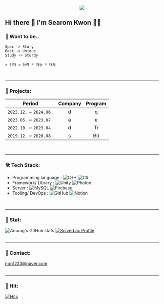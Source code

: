 <div align= "center">
    <img src="https://capsule-render.vercel.app/api?type=soft&color=0:9eecff,100:58eedd&height=150&text=Game%20Developer%20NonnaKwon&fontSize=40&textBg=false&desc=☁️New%20world,%20New%20Rom☁️&fontAlignY=45&descAlignY=75&section=header&animation=twinkling&fontColor=0F3067" />
</div>

## Hi there 👋 I'm Searom Kwon 👩‍💻

### 💭 Want to be.. 
```
Spec -> Story
Best -> Unique
Study -> Sturdy

> 인재 = 능력 * 재능 * 태도
```
<br>

---
### 🏢 Projects: 
| Period | Company | Program |
|-------|:--------:|:---------:|
| `2023.12.` ~ `2024.06.` | d | q  |
| `2023.05.` ~ `2023.07.` | a | e |
| `2022.10.` ~ `2023.04.` | d| Tr |
| `2019.12.` ~ `2020.08.` | s | Bd |

<br>

---
### 🛠️ Tech Stack:

- Programming language :
![C++](https://img.shields.io/badge/-C++-00599C?style=flat&logo=Java&logoColor=white)
![C#](https://img.shields.io/badge/-C%23-%23239120.svg?style=flat&logo=c-sharp&logoColor=white)
- Framework/ Library :
![Unity](https://img.shields.io/badge/-Unity-%23000000.svg?style=flat&logo=unity&logoColor=white)
![Photon](https://img.shields.io/badge/-Photon-%23000000.svg?style=flat&logo=photon&logoColor=white) 
- Server :
![MySQL](https://img.shields.io/badge/-MySQL-4479A1?logo=mysql&logoColor=white)
![Firebase](https://img.shields.io/badge/-Firebase-F05032?style=flat&logo=firebase&logoColor=white) 
- Tooling/ DevOps :
![GitHub](https://img.shields.io/badge/-GitHub-F05032?style=flat&logo=git&logoColor=white)
![Notion](https://img.shields.io/badge/-Notion-000000?style=flat&logo=Notion&logoColor=white)
<br>

---
### 🏅 Stat:

![Anurag's GitHub stats](https://github-readme-stats.vercel.app/api?username=NonnaKwon&count_private=true&show_icons=true&theme=default)
[![Solved.ac Profile](http://mazassumnida.wtf/api/v2/generate_badge?boj=non1233)](https://solved.ac/non1233/)
<br><br>

---
### 💌 Contact:
non1233@naver.com
<br><br>

---
### 🔫 Hit:       
[![Hits](https://hits.seeyoufarm.com/api/count/incr/badge.svg?url=https%3A%2F%2Fgithub.com%2FNonnaKwon&count_bg=%2379C83D&title_bg=%23555555&icon=&icon_color=%23E7E7E7&title=hits&edge_flat=false)](https://hits.seeyoufarm.com)
